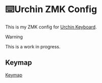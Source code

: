 # ⌨️Urchin ZMK Config
This is my ZMK config for [Urchin Keyboard](https://github.com/duckyb/urchin).

>[!WARNING]
>This is a work in progress.

## Keymap
[Keymap](keymap-druawer/urchin.svg)
